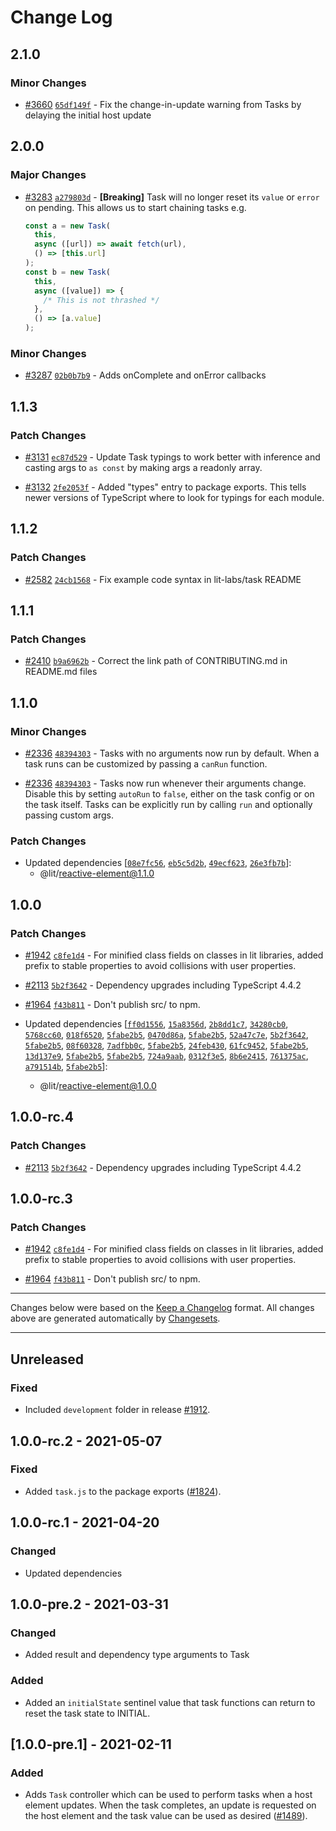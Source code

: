 # Change Log

## 2.1.0

### Minor Changes

- [#3660](https://github.com/lit/lit/pull/3660) [`65df149f`](https://github.com/lit/lit/commit/65df149f761ff4052beb064386bd59f568a87154) - Fix the change-in-update warning from Tasks by delaying the initial host update

## 2.0.0

### Major Changes

- [#3283](https://github.com/lit/lit/pull/3283) [`a279803d`](https://github.com/lit/lit/commit/a279803d14dd0d0e81d49063587965581bdc759a) - **[Breaking]** Task will no longer reset its `value` or `error` on pending. This allows us to start chaining tasks e.g.

  ```js
  const a = new Task(
    this,
    async ([url]) => await fetch(url),
    () => [this.url]
  );
  const b = new Task(
    this,
    async ([value]) => {
      /* This is not thrashed */
    },
    () => [a.value]
  );
  ```

### Minor Changes

- [#3287](https://github.com/lit/lit/pull/3287) [`02b0b7b9`](https://github.com/lit/lit/commit/02b0b7b9f99b85de34e56168cf4ccb6955f4c553) - Adds onComplete and onError callbacks

## 1.1.3

### Patch Changes

- [#3131](https://github.com/lit/lit/pull/3131) [`ec87d529`](https://github.com/lit/lit/commit/ec87d5297cba77c4272e89c69d0b1bd0e2ec6823) - Update Task typings to work better with inference and casting args to `as const` by making args a readonly array.

- [#3132](https://github.com/lit/lit/pull/3132) [`2fe2053f`](https://github.com/lit/lit/commit/2fe2053fe04e7226e5fa4e8b730e91a62a547b27) - Added "types" entry to package exports. This tells newer versions of TypeScript where to look for typings for each module.

## 1.1.2

### Patch Changes

- [#2582](https://github.com/lit/lit/pull/2582) [`24cb1568`](https://github.com/lit/lit/commit/24cb156832fe14b0f96d7041c73a35afa893718d) - Fix example code syntax in lit-labs/task README

## 1.1.1

### Patch Changes

- [#2410](https://github.com/lit/lit/pull/2410) [`b9a6962b`](https://github.com/lit/lit/commit/b9a6962b84c841eaabd5c4cbf8687ff34dbfe511) - Correct the link path of CONTRIBUTING.md in README.md files

## 1.1.0

### Minor Changes

- [#2336](https://github.com/lit/lit/pull/2336) [`48394303`](https://github.com/lit/lit/commit/483943034a62bded13eca0c982ff7c93ac6639b6) - Tasks with no arguments now run by default. When a task runs can be customized by passing a `canRun` function.

* [#2336](https://github.com/lit/lit/pull/2336) [`48394303`](https://github.com/lit/lit/commit/483943034a62bded13eca0c982ff7c93ac6639b6) - Tasks now run whenever their arguments change. Disable this by setting `autoRun` to `false`, either on the task config or on the task itself. Tasks can be explicitly run by calling `run` and optionally passing custom args.

### Patch Changes

- Updated dependencies [[`08e7fc56`](https://github.com/lit/lit/commit/08e7fc566894d1916dc768c0843fce962ca4d6d4), [`eb5c5d2b`](https://github.com/lit/lit/commit/eb5c5d2b2159dcd8b2321fa9a221b8d56d127a11), [`49ecf623`](https://github.com/lit/lit/commit/49ecf6239033e9578184d46116e6b89676d091db), [`26e3fb7b`](https://github.com/lit/lit/commit/26e3fb7ba1d3ef778a9862ff73374802b4b4eb2e)]:
  - @lit/reactive-element@1.1.0

## 1.0.0

### Patch Changes

- [#1942](https://github.com/lit/lit/pull/1942) [`c8fe1d4`](https://github.com/lit/lit/commit/c8fe1d4c4a8b1c9acdd5331129ae3641c51d9904) - For minified class fields on classes in lit libraries, added prefix to stable properties to avoid collisions with user properties.

* [#2113](https://github.com/lit/lit/pull/2113) [`5b2f3642`](https://github.com/lit/lit/commit/5b2f3642ff91931b5b01f8bdd2ed98aba24f1047) - Dependency upgrades including TypeScript 4.4.2

- [#1964](https://github.com/lit/lit/pull/1964) [`f43b811`](https://github.com/lit/lit/commit/f43b811405be32ce6caf82e80d25cb6170eeb7dc) - Don't publish src/ to npm.

- Updated dependencies [[`ff0d1556`](https://github.com/lit/lit/commit/ff0d15568fe79019ebfa6b72b88ba86aac4af91b), [`15a8356d`](https://github.com/lit/lit/commit/15a8356ddd59a1e80880a93acd21fadc9c24e14b), [`2b8dd1c7`](https://github.com/lit/lit/commit/2b8dd1c7d687a8613bd97eb68a2dfd9197cde4fa), [`34280cb0`](https://github.com/lit/lit/commit/34280cb0c6ac1dc14ce5cc900f36b4326b0a1d98), [`5768cc60`](https://github.com/lit/lit/commit/5768cc604dc7fcb2c95165399180179d406bb257), [`018f6520`](https://github.com/lit/lit/commit/018f65205ba256e15410f17a69f958607c222a38), [`5fabe2b5`](https://github.com/lit/lit/commit/5fabe2b5ae4ab8fba9dc2d23a69105d32e4c0705), [`0470d86a`](https://github.com/lit/lit/commit/0470d86a2075b401184e5d5d514de3fa8f75dd16), [`5fabe2b5`](https://github.com/lit/lit/commit/5fabe2b5ae4ab8fba9dc2d23a69105d32e4c0705), [`52a47c7e`](https://github.com/lit/lit/commit/52a47c7e25d71ff802083ca9b0751724efd3a4f4), [`5b2f3642`](https://github.com/lit/lit/commit/5b2f3642ff91931b5b01f8bdd2ed98aba24f1047), [`5fabe2b5`](https://github.com/lit/lit/commit/5fabe2b5ae4ab8fba9dc2d23a69105d32e4c0705), [`08f60328`](https://github.com/lit/lit/commit/08f60328abf83113fe82c9d8ee43dc71f10a9b77), [`7adfbb0c`](https://github.com/lit/lit/commit/7adfbb0cd32a7eab82551aa6c9d1434e7c4b563e), [`5fabe2b5`](https://github.com/lit/lit/commit/5fabe2b5ae4ab8fba9dc2d23a69105d32e4c0705), [`24feb430`](https://github.com/lit/lit/commit/24feb4306ec3ddf2996c678a266a211b52f6aff2), [`61fc9452`](https://github.com/lit/lit/commit/61fc9452b40140bbd864317d868a3a663538ebdd), [`5fabe2b5`](https://github.com/lit/lit/commit/5fabe2b5ae4ab8fba9dc2d23a69105d32e4c0705), [`13d137e9`](https://github.com/lit/lit/commit/13d137e96456e8243fa5e3dbfbaf8d8e510016a7), [`5fabe2b5`](https://github.com/lit/lit/commit/5fabe2b5ae4ab8fba9dc2d23a69105d32e4c0705), [`5fabe2b5`](https://github.com/lit/lit/commit/5fabe2b5ae4ab8fba9dc2d23a69105d32e4c0705), [`724a9aab`](https://github.com/lit/lit/commit/724a9aabe263fb9dafee073e74de50a1aeabbe0f), [`0312f3e5`](https://github.com/lit/lit/commit/0312f3e533611eb3f4f9381594485a33ad003b74), [`8b6e2415`](https://github.com/lit/lit/commit/8b6e2415e57df644189a5aac311f58949a1d0971), [`761375ac`](https://github.com/lit/lit/commit/761375ac9ef28dd0ba8a1f9363aaf5f0df725205), [`a791514b`](https://github.com/lit/lit/commit/a791514b426b790de2bfa4c78754fb62815e71d4), [`5fabe2b5`](https://github.com/lit/lit/commit/5fabe2b5ae4ab8fba9dc2d23a69105d32e4c0705)]:
  - @lit/reactive-element@1.0.0

## 1.0.0-rc.4

### Patch Changes

- [#2113](https://github.com/lit/lit/pull/2113) [`5b2f3642`](https://github.com/lit/lit/commit/5b2f3642ff91931b5b01f8bdd2ed98aba24f1047) - Dependency upgrades including TypeScript 4.4.2

## 1.0.0-rc.3

### Patch Changes

- [#1942](https://github.com/lit/lit/pull/1942) [`c8fe1d4`](https://github.com/lit/lit/commit/c8fe1d4c4a8b1c9acdd5331129ae3641c51d9904) - For minified class fields on classes in lit libraries, added prefix to stable properties to avoid collisions with user properties.

* [#1964](https://github.com/lit/lit/pull/1964) [`f43b811`](https://github.com/lit/lit/commit/f43b811405be32ce6caf82e80d25cb6170eeb7dc) - Don't publish src/ to npm.

---

Changes below were based on the [Keep a Changelog](http://keepachangelog.com/) format. All changes above are generated automatically by [Changesets](https://github.com/atlassian/changesets).

---

<!--
   PRs should document their user-visible changes (if any) in the
   Unreleased section, uncommenting the header as necessary.
-->

<!-- ## [x.y.z] - YYYY-MM-DD -->
<!-- ## Unreleased -->
<!-- ### Changed -->
<!-- ### Added -->
<!-- ### Removed -->
<!-- ### Fixed -->

## Unreleased

### Fixed

- Included `development` folder in release [#1912](https://github.com/lit/lit/issues/1912).

## 1.0.0-rc.2 - 2021-05-07

### Fixed

- Added `task.js` to the package exports ([#1824](https://github.com/lit/lit/issues/1824)).

## 1.0.0-rc.1 - 2021-04-20

### Changed

- Updated dependencies

## 1.0.0-pre.2 - 2021-03-31

### Changed

- Added result and dependency type arguments to Task

### Added

- Added an `initialState` sentinel value that task functions can return to reset the task state to INITIAL.

<!-- ### Removed -->
<!-- ### Fixed -->

## [1.0.0-pre.1] - 2021-02-11

### Added

- Adds `Task` controller which can be used to perform tasks when a host element updates. When the task completes, an update is requested on the host element and the task value can be used as desired ([#1489](https://github.com/Polymer/lit-html/pulls/1489)).
